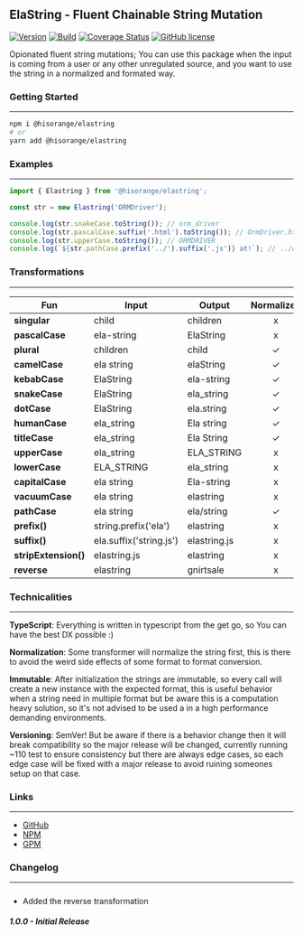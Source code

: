 ## ElaString - Fluent Chainable String Mutation

[![Version](https://badge.fury.io/gh/hisorange%2Felastring.svg)](https://badge.fury.io/gh/hisorange%2Felastring)
[![Build](https://github.com/hisorange/elastring/actions/workflows/ci.yml/badge.svg?branch=main)](https://github.com/hisorange/elastring/actions/workflows/ci.yml)
[![Coverage Status](https://coveralls.io/repos/github/hisorange/elastring/badge.svg)](https://coveralls.io/github/hisorange/elastring)
[![GitHub license](https://img.shields.io/github/license/hisorange/elastring)](https://github.com/hisorange/elastring/blob/main/LICENSE)

Opionated fluent string mutations; You can use this package when the input is coming from a user or any other unregulated source, and you want to use the string in a normalized and formated way.

### Getting Started

---

```sh
npm i @hisorange/elastring
# or
yarn add @hisorange/elastring
```

### Examples

---

```ts
import { Elastring } from '@hisorange/elastring';

const str = new Elastring('ORMDriver');

console.log(str.snakeCase.toString()); // orm_driver
console.log(str.pascalCase.suffix('.html').toString()); // OrmDriver.html
console.log(str.upperCase.toString()); // ORMDRIVER
console.log(`${str.pathCase.prefix('../').suffix('.js')} at!`); // ../orm/driver.js at!
```

### Transformations

---

| Fun                  | Input                   | Output       | Normalized |
| -------------------- | ----------------------- | ------------ | :--------: |
| **singular**         | child                   | children     |     x      |
| **pascalCase**       | ela-string              | ElaString    |     x      |
| **plural**           | children                | child        |     ✓      |
| **camelCase**        | ela string              | elaString    |     ✓      |
| **kebabCase**        | ElaString               | ela-string   |     ✓      |
| **snakeCase**        | ElaString               | ela_string   |     ✓      |
| **dotCase**          | ElaString               | ela.string   |     ✓      |
| **humanCase**        | ela_string              | Ela string   |     ✓      |
| **titleCase**        | ela_string              | Ela String   |     ✓      |
| **upperCase**        | ela_string              | ELA_STRING   |     x      |
| **lowerCase**        | ELA_STRING              | ela_string   |     x      |
| **capitalCase**      | ela string              | Ela-string   |     x      |
| **vacuumCase**       | ela string              | elastring    |     x      |
| **pathCase**         | ela string              | ela/string   |     ✓      |
| **prefix()**         | string.prefix('ela')    | elastring    |     x      |
| **suffix()**         | ela.suffix('string.js') | elastring.js |     x      |
| **stripExtension()** | elastring.js            | elastring    |     x      |
| **reverse**          | elastring               | gnirtsale    |     x      |

### Technicalities

---

**TypeScript**: Everything is written in typescript from the get go, so You can have the best DX possible :)

**Normalization**: Some transformer will normalize the string first, this is there to avoid the weird side effects of some format to format conversion.

**Immutable**: After initialization the strings are immutable, so every call will create a new instance with the expected format, this is useful behavior when a string need in multiple format but be aware this is a computation heavy solution, so it's not advised to be used a in a high performance demanding environments.

**Versioning**: SemVer! But be aware if there is a behavior change then it will break compatibility so the major release will be changed, currently running ~110 test to ensure consistency but there are always edge cases, so each edge case will be fixed with a major release to avoid ruining someones setup on that case.

### Links

---

- [GitHub](https://github.com/hisorange/elastring)
- [NPM](https://www.npmjs.com/package/@hisorange/elastring)
- [GPM](https://github.com/hisorange/elastring/packages/926718)

### Changelog

---

#####

- Added the reverse transformation

##### 1.0.0 - Initial Release
